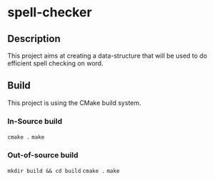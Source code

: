 # spell-checker
## Description

This project aims at creating a data-structure that will be used to do efficient spell checking on word.

## Build

This project is using the CMake build system.

### In-Source build

`cmake .`
`make`

### Out-of-source build

`mkdir build && cd build`
`cmake .`
`make`
